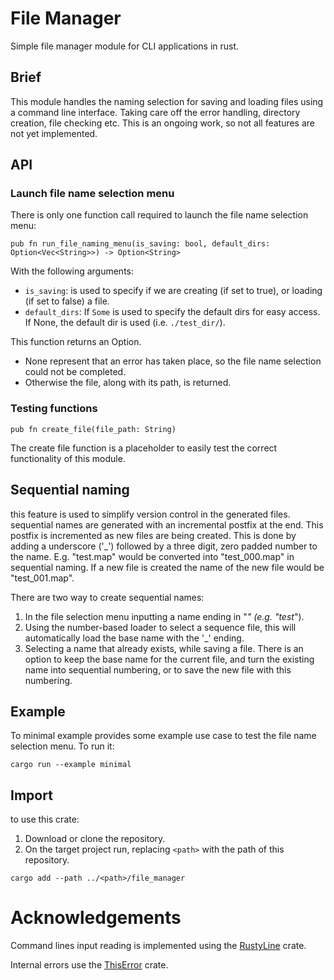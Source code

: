# File Manager

Simple file manager module for CLI applications in rust.

## Brief
This module handles the naming selection for saving and loading files using a command line
interface. Taking care off the error handling, directory creation, file checking etc.
This is an ongoing work, so not all features are not yet implemented.

## API
### Launch file name selection menu
There is only one function call required to launch the file name selection menu:

```
pub fn run_file_naming_menu(is_saving: bool, default_dirs: Option<Vec<String>>) -> Option<String>
```
With the following arguments:
* ```is_saving```: is used to specify if we are creating (if set to true), or loading (if set to false) a file.
* ```default_dirs```: If ```Some``` is used to specify the default dirs for easy access. If None, the default dir is used (i.e. ```./test_dir/```).

This function returns an Option.
 * None represent that an error has taken place, so the file name selection could not be completed.
 * Otherwise the file, along with its path, is returned.

### Testing functions
```
pub fn create_file(file_path: String)
```
The create file function is a placeholder to easily test the correct functionality of this module.

## Sequential naming
this feature is used to simplify version control in the generated files. sequential names are
generated with an incremental postfix at the end. This postfix is incremented as new files are
being created. This is done by adding a underscore ('_') followed by a three digit, zero padded
number to the name. E.g. "test.map" would be converted into "test_000.map" in sequential naming. If
a new file is created the name of the new file would be "test_001.map".

There are two way to create sequential names:
 1. In the file selection menu inputting a name ending in "_" (e.g. "test_").
 2. Using the number-based loader to select a sequence file, this will automatically load the base
 name with the '_' ending.
 3. Selecting a name that already exists, while saving a file. There is an option to keep the base
 name for the current file, and turn the existing name into sequential numbering, or to save
 the new file with this numbering.

## Example

To minimal example provides some example use case to test the file name selection menu.
To run it:
```
cargo run --example minimal
```

## Import
to use this crate:
1. Download or clone the repository.
2. On the target project run, replacing ```<path>``` with the path of this repository.
```
cargo add --path ../<path>/file_manager
```


# Acknowledgements

Command lines input reading is implemented using the [RustyLine](https://github.com/kkawakam/rustyline) crate.

Internal errors use the [ThisError](https://github.com/dtolnay/thiserror) crate.
